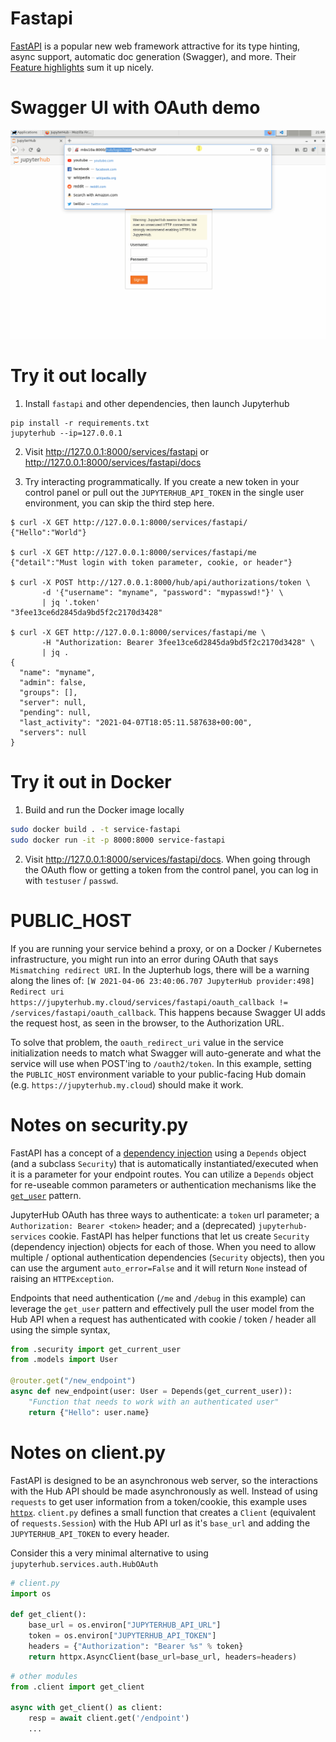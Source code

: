 # Fastapi

[FastAPI](https://fastapi.tiangolo.com/) is a popular new web framework attractive for its type hinting, async support, automatic doc generation (Swagger), and more. Their [Feature highlights](https://fastapi.tiangolo.com/features/) sum it up nicely.

# Swagger UI with OAuth demo

![Fastapi Service Example](./fastapi_example.gif)

# Try it out locally

1. Install `fastapi` and other dependencies, then launch Jupyterhub

```
pip install -r requirements.txt
jupyterhub --ip=127.0.0.1
```

2. Visit http://127.0.0.1:8000/services/fastapi or http://127.0.0.1:8000/services/fastapi/docs

3. Try interacting programmatically. If you create a new token in your control panel or pull out the `JUPYTERHUB_API_TOKEN` in the single user environment, you can skip the third step here.

```
$ curl -X GET http://127.0.0.1:8000/services/fastapi/
{"Hello":"World"}

$ curl -X GET http://127.0.0.1:8000/services/fastapi/me
{"detail":"Must login with token parameter, cookie, or header"}

$ curl -X POST http://127.0.0.1:8000/hub/api/authorizations/token \
       -d '{"username": "myname", "password": "mypasswd!"}' \
       | jq '.token'
"3fee13ce6d2845da9bd5f2c2170d3428"

$ curl -X GET http://127.0.0.1:8000/services/fastapi/me \
       -H "Authorization: Bearer 3fee13ce6d2845da9bd5f2c2170d3428" \
       | jq .
{
  "name": "myname",
  "admin": false,
  "groups": [],
  "server": null,
  "pending": null,
  "last_activity": "2021-04-07T18:05:11.587638+00:00",
  "servers": null
}
```

# Try it out in Docker

1. Build and run the Docker image locally

```bash
sudo docker build . -t service-fastapi
sudo docker run -it -p 8000:8000 service-fastapi
```

2. Visit http://127.0.0.1:8000/services/fastapi/docs. When going through the OAuth flow or getting a token from the control panel, you can log in with `testuser` / `passwd`.

# PUBLIC_HOST

If you are running your service behind a proxy, or on a Docker / Kubernetes infrastructure, you might run into an error during OAuth that says `Mismatching redirect URI`. In the Jupterhub logs, there will be a warning along the lines of: `[W 2021-04-06 23:40:06.707 JupyterHub provider:498] Redirect uri https://jupyterhub.my.cloud/services/fastapi/oauth_callback != /services/fastapi/oauth_callback`. This happens because Swagger UI adds the request host, as seen in the browser, to the Authorization URL.

To solve that problem, the `oauth_redirect_uri` value in the service initialization needs to match what Swagger will auto-generate and what the service will use when POST'ing to `/oauth2/token`. In this example, setting the `PUBLIC_HOST` environment variable to your public-facing Hub domain (e.g. `https://jupyterhub.my.cloud`) should make it work.

# Notes on security.py

FastAPI has a concept of a [dependency injection](https://fastapi.tiangolo.com/tutorial/dependencies) using a `Depends` object (and a subclass `Security`) that is automatically instantiated/executed when it is a parameter for your endpoint routes. You can utilize a `Depends` object for re-useable common parameters or authentication mechanisms like the [`get_user`](https://fastapi.tiangolo.com/tutorial/security/get-current-user) pattern.

JupyterHub OAuth has three ways to authenticate: a `token` url parameter; a `Authorization: Bearer <token>` header; and a (deprecated) `jupyterhub-services` cookie. FastAPI has helper functions that let us create `Security` (dependency injection) objects for each of those. When you need to allow multiple / optional authentication dependencies (`Security` objects), then you can use the argument `auto_error=False` and it will return `None` instead of raising an `HTTPException`.

Endpoints that need authentication (`/me` and `/debug` in this example) can leverage the `get_user` pattern and effectively pull the user model from the Hub API when a request has authenticated with cookie / token / header all using the simple syntax,

```python
from .security import get_current_user
from .models import User

@router.get("/new_endpoint")
async def new_endpoint(user: User = Depends(get_current_user)):
    "Function that needs to work with an authenticated user"
    return {"Hello": user.name}
```

# Notes on client.py

FastAPI is designed to be an asynchronous web server, so the interactions with the Hub API should be made asynchronously as well. Instead of using `requests` to get user information from a token/cookie, this example uses [`httpx`](https://www.python-httpx.org/). `client.py` defines a small function that creates a `Client` (equivalent of `requests.Session`) with the Hub API url as it's `base_url` and adding the `JUPYTERHUB_API_TOKEN` to every header.

Consider this a very minimal alternative to using `jupyterhub.services.auth.HubOAuth`

```python
# client.py
import os

def get_client():
    base_url = os.environ["JUPYTERHUB_API_URL"]
    token = os.environ["JUPYTERHUB_API_TOKEN"]
    headers = {"Authorization": "Bearer %s" % token}
    return httpx.AsyncClient(base_url=base_url, headers=headers)
```

```python
# other modules
from .client import get_client

async with get_client() as client:
    resp = await client.get('/endpoint')
    ...
```

